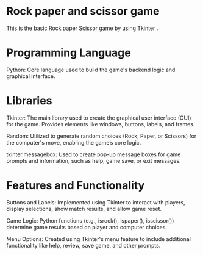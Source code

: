 # Rock paper and scissor game 

This is the basic Rock paper Scissor game by using Tkinter . 

# Programming Language

Python: Core language used to build the game's backend logic and graphical interface.

# Libraries

Tkinter: The main library used to create the graphical user interface (GUI) for the game. Provides elements like windows, buttons, labels, and frames.

Random: Utilized to generate random choices (Rock, Paper, or Scissors) for the computer's move, enabling the game’s core logic.

tkinter.messagebox: Used to create pop-up message boxes for game prompts and information, such as help, game save, or exit messages.

# Features and Functionality

Buttons and Labels: Implemented using Tkinter to interact with players, display selections, show match results, and allow game reset.

Game Logic: Python functions (e.g., isrock(), ispaper(), isscissor()) determine game results based on player and computer choices.

Menu Options: Created using Tkinter's menu feature to include additional functionality like help, review, save game, and other prompts.

